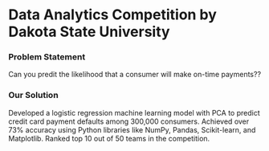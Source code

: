 # Data Analytics Competition by Dakota State University

### Problem Statement
Can you predit the likelihood that a consumer will make on-time payments??

### Our Solution
Developed a logistic regression machine learning model with PCA to predict credit card payment defaults among 300,000 consumers. Achieved over 73% accuracy using Python libraries like NumPy, Pandas, Scikit-learn, and Matplotlib. Ranked top 10 out of 50 teams in the competition.
